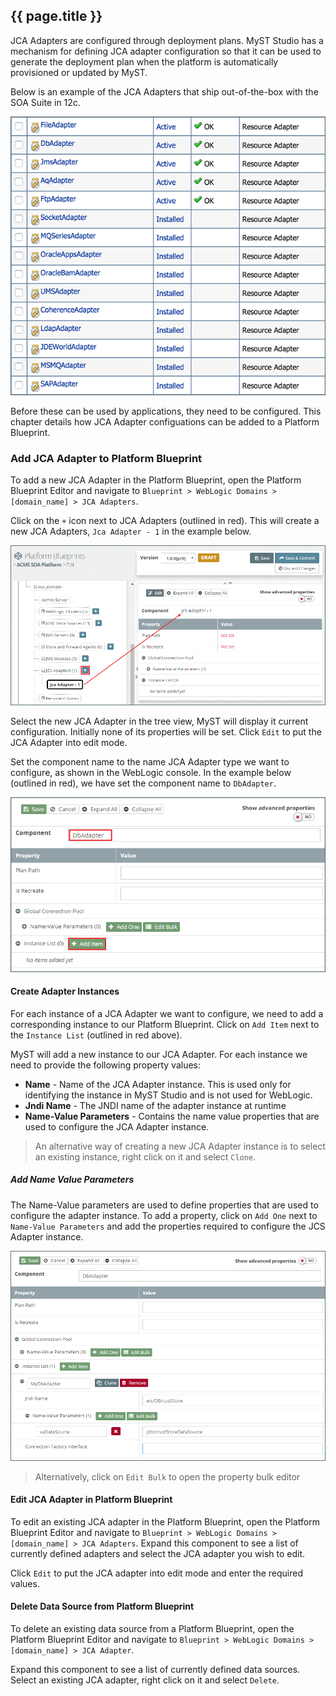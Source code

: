 ## {{ page.title }}
JCA Adapters are configured through deployment plans. MyST Studio has a mechanism for defining JCA adapter configuration so that it can be used to generate the deployment plan when the platform is automatically provisioned or updated by MyST.

Below is an example of the JCA Adapters that ship out-of-the-box with the SOA Suite in 12c. 

![](img/jcaAdapters.png)

Before these can be used by applications, they need to be configured. This chapter details how JCA Adapter configuations can be added to a Platform Blueprint.

### Add JCA Adapter to Platform Blueprint
To add a new JCA Adapter in the Platform Blueprint, open the Platform Blueprint Editor and navigate to `Blueprint > WebLogic Domains > [domain_name] > JCA Adapters`. 

Click on the `+` icon next to JCA Adapters (outlined in red). This will create a new JCA Adapters, `Jca Adapter - 1` in the example below.

![](img/createJcaAdapterStep1.png)

Select the new JCA Adapter in the tree view, MyST will display it current configuration. Initially none of its properties will be set. Click `Edit` to put the JCA Adapter into edit mode.

Set the component name to the name JCA Adapter type we want to configure, as shown in the WebLogic console. In the example below (outlined in red), we have set the component name to `DbAdapter`.

![](img/createJcaAdapterStep2.png)

#### Create Adapter Instances
For each instance of a JCA Adapter we want to configure, we need to add a corresponding instance to our Platform Blueprint. Click on `Add Item` next to the `Instance List` (outlined in red above).

MyST will add a new instance to our JCA Adapter. For each instance we need to provide the following property values:
* **Name** -  Name of the JCA Adapter instance. This is used only for identifying the instance in MyST Studio and is not used for WebLogic.
* **Jndi Name** -  The JNDI name of the adapter instance at runtime
* **Name-Value Parameters** - Contains the name value properties that are used to configure the JCA Adapter instance.

> An alternative way of creating a new JCA Adapter instance is to select an existing instance, right click on it and select `Clone`.

##### Add Name Value Parameters
The Name-Value parameters are used to define properties that are used to configure the adapter instance. To add a property, click on `Add One` next to `Name-Value Parameters` and add the properties required to configure the JCS Adapter instance.

![](img/createJcaAdapterStep3.png)

> Alternatively, click on `Edit Bulk` to open the property bulk editor

#### Edit JCA Adapter in Platform Blueprint
To edit an existing JCA adapter in the Platform Blueprint, open the Platform Blueprint Editor and navigate to `Blueprint > WebLogic Domains > [domain_name] > JCA Adapters`. Expand this component to see a list of currently defined adapters and select the JCA adapter you wish to edit.

Click `Edit` to put the JCA adapter into edit mode and enter the required values.

#### Delete Data Source from Platform Blueprint
To delete an existing data source from a Platform Blueprint, open the Platform Blueprint Editor and navigate to `Blueprint > WebLogic Domains > [domain_name] > JCA Adapter`. 

Expand this component to see a list of currently defined data sources. Select an existing JCA adapter, right click on it and select `Delete`.

